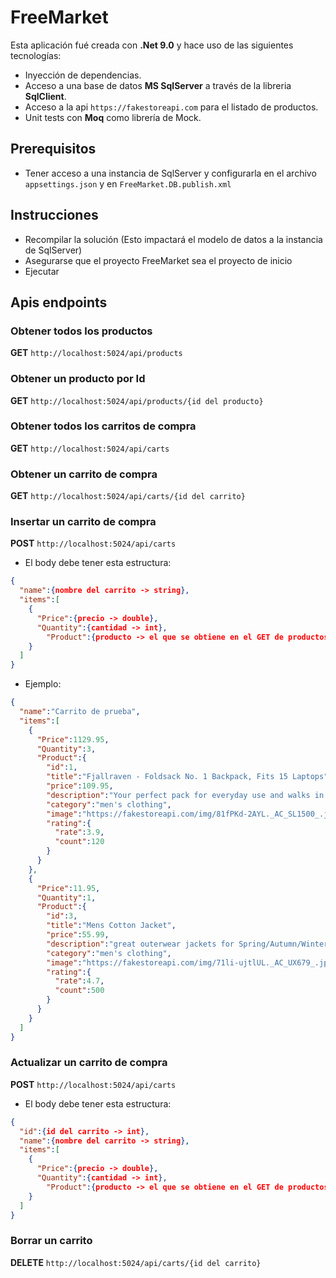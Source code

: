 
# FreeMarket
Esta aplicación fué creada con **.Net 9.0** y hace uso de las siguientes tecnologías: 
* Inyección de dependencias.
* Acceso a una base de datos **MS SqlServer** a través de la libreria **SqlClient**.
* Acceso a la api `https://fakestoreapi.com` para el listado de productos.
* Unit tests con **Moq** como librería de Mock.

## Prerequisitos
* Tener acceso a una instancia de SqlServer y configurarla en el archivo `appsettings.json` y en `FreeMarket.DB.publish.xml`

## Instrucciones
* Recompilar la solución (Esto impactará el modelo de datos a la instancia de SqlServer)
* Asegurarse que el proyecto FreeMarket sea el proyecto de inicio
* Ejecutar

## Apis endpoints
### Obtener todos los productos
**GET** `http://localhost:5024/api/products`

### Obtener un producto por Id
**GET** `http://localhost:5024/api/products/{id del producto}`

### Obtener todos los carritos de compra
**GET** `http://localhost:5024/api/carts`

### Obtener un carrito de compra
**GET** `http://localhost:5024/api/carts/{id del carrito}`

### Insertar un carrito de compra
**POST** `http://localhost:5024/api/carts`
* El body debe tener esta estructura:
```json
{
  "name":{nombre del carrito -> string},
  "items":[
    {
      "Price":{precio -> double},
      "Quantity":{cantidad -> int},
        "Product":{producto -> el que se obtiene en el GET de productos (campo Data)}
    }
  ]
}
```
* Ejemplo:
```json
{
  "name":"Carrito de prueba",
  "items":[
    {
      "Price":1129.95,
      "Quantity":3,
      "Product":{
        "id":1,
        "title":"Fjallraven - Foldsack No. 1 Backpack, Fits 15 Laptops",
        "price":109.95,
        "description":"Your perfect pack for everyday use and walks in the forest. Stash your laptop (up to 15 inches) in the padded sleeve, your everyday",
        "category":"men's clothing",
        "image":"https://fakestoreapi.com/img/81fPKd-2AYL._AC_SL1500_.jpg",
        "rating":{
          "rate":3.9,
          "count":120
        }
      }
    },
    {
      "Price":11.95,
      "Quantity":1,
      "Product":{
        "id":3,
        "title":"Mens Cotton Jacket",
        "price":55.99,
        "description":"great outerwear jackets for Spring/Autumn/Winter, suitable for many occasions, such as working, hiking, camping, mountain/rock climbing, cycling, traveling or other outdoors. Good gift choice for you or your family member. A warm hearted love to Father, husband or son in this thanksgiving or Christmas Day.",
        "category":"men's clothing",
        "image":"https://fakestoreapi.com/img/71li-ujtlUL._AC_UX679_.jpg",
        "rating":{
          "rate":4.7,
          "count":500
        }
      }
    }
  ]
}
```

### Actualizar un carrito de compra
**POST** `http://localhost:5024/api/carts`
* El body debe tener esta estructura:
```json
{
  "id":{id del carrito -> int},
  "name":{nombre del carrito -> string},
  "items":[
    {
      "Price":{precio -> double},
      "Quantity":{cantidad -> int},
        "Product":{producto -> el que se obtiene en el GET de productos (campo Data)}
    }
  ]
}
```

### Borrar un carrito
**DELETE** `http://localhost:5024/api/carts/{id del carrito}`
